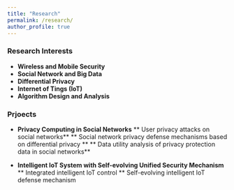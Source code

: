 ```yaml
---
title: "Research"
permalink: /research/
author_profile: true
---
```


### <i class="fa fa-fw fa-graduation-cap" aria-hidden="true"></i> Research Interests
  * **Wireless and Mobile Security** 
  * **Social Network and Big Data**
  * **Differential Privacy**
  * **Internet of Tings (IoT)**
  * **Algorithm Design and Analysis**


### <i class="fa fa-fw fa-project-diagram" aria-hidden="true"></i> Prjoects

* **Privacy Computing in Social Networks**
  ** User privacy attacks on social networks**
  ** Social network privacy defense mechanisms based on differential privacy **
  ** Data utility analysis of privacy protection data in social networks**

* **Intelligent IoT System with Self-evolving Unified Security Mechanism**     
  ** Integrated intelligent IoT control
  ** Self-evolving intelligent IoT defense mechanism

   